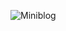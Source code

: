 ![Miniblog](https://github.com/filipeMarques00/miniblog/blob/main/Secret%20Word%20-%20Perfil%201%20%E2%80%94%20Microsoft_%20Edge%202023-05-23%2009-24-21%20(1).gif) 

